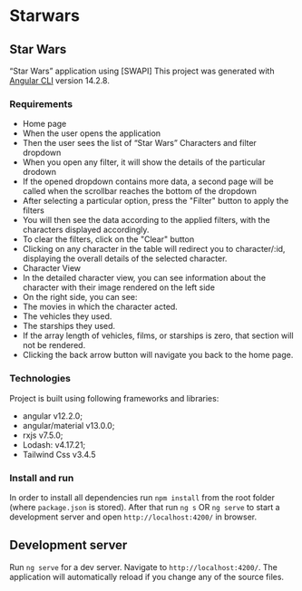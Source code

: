 # Starwars

## Star Wars

“Star Wars” application using [SWAPI]
This project was generated with [Angular CLI](https://github.com/angular/angular-cli) version 14.2.8.

### Requirements

- Home page
- When the user opens the application
- Then the user sees the list of “Star Wars” Characters and filter dropdown
- When you open any filter, it will show the details of the particular drodown
- If the opened dropdown contains more data, a second page will be called when the scrollbar reaches the bottom of the dropdown
- After selecting a particular option, press the "Filter" button to apply the filters
- You will then see the data according to the applied filters, with the characters displayed accordingly.
- To clear the filters, click on the "Clear" button
- Clicking on any character in the table will redirect you to character/:id, displaying the overall details of the selected character.
- Character View
- In the detailed character view, you can see information about the character with their image rendered on the left side
- On the right side, you can see:
- The movies in which the character acted.
- The vehicles they used.
- The starships they used.
- If the array length of vehicles, films, or starships is zero, that section will not be rendered.
- Clicking the back arrow button will navigate you back to the home page.

### Technologies

Project is built using following frameworks and libraries:

- angular v12.2.0;
- angular/material v13.0.0;
- rxjs v7.5.0;
- Lodash: v4.17.21;
- Tailwind Css v3.4.5

### Install and run

In order to install all dependencies run `npm install` from the root folder (where `package.json` is stored).
After that run `ng s` OR `ng serve` to start a development server and open `http://localhost:4200/` in browser.

## Development server

Run `ng serve` for a dev server. Navigate to `http://localhost:4200/`. The application will automatically reload if you change any of the source files.

<!--
## Code scaffolding

Run `ng generate component component-name` to generate a new component. You can also use `ng generate directive|pipe|service|class|guard|interface|enum|module`.


## Build

Run `ng build` to build the project. The build artifacts will be stored in the `dist/` directory.


## Running unit tests


Run `ng test` to execute the unit tests via [Karma](https://karma-runner.github.io).

## Running end-to-end tests

Run `ng e2e` to execute the end-to-end tests via a platform of your choice. To use this command, you need to first add a package that implements end-to-end testing capabilities.

## Further help

To get more help on the Angular CLI use `ng help` or go check out the [Angular CLI Overview and Command Reference](https://angular.io/cli) page. -->
